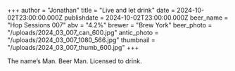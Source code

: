 +++
author = "Jonathan"
title = "Live and let drink"
date = 2024-10-02T23:00:00.000Z
publishdate = 2024-10-02T23:00:00.000Z
beer_name = "Hop Sessions 007"
abv = "4.2%"
brewer = "Brew York"
beer_photo = "/uploads/2024_03_007_can_600.jpg"
antic_photo = "/uploads/2024_03_007_1080_566.jpg"
thumbnail = "/uploads/2024_03_007_thumb_600.jpg"
+++

The name’s Man. Beer Man. Licensed to drink.
